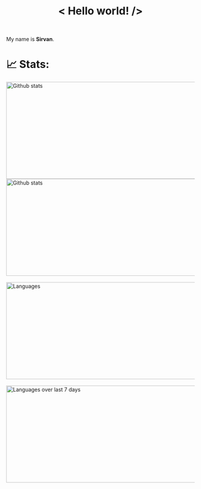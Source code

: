 <style>
    .charts {
        height: 260px;
        width: 630px;
        align: center;
    }
</style>

<h1 align='center'>< Hello world! /></h1>
<br>

My name is **Sirvan**.


# 📈 Stats:
<div >
<span class="charts">
    <img src='https://github-readme-stats.vercel.app/api?username=SirvanCheraghi&show_icons=true&count_private=true&hide_border=true&show_icons=true&theme=radical' alt='Github stats' class="charts" />
</span>
<span >
    <img src='https://github-readme-streak-stats.herokuapp.com/?user=SirvanCheraghi&show_icons=true&count_private=true&hide_border=true&show_icons=true&theme=radical' alt='Github stats' class="charts" />
</span>
</div>
<br>
<div >
    <img src='https://github-readme-stats.vercel.app/api/top-langs/?username=SirvanCheraghi&layout=compact&show_icons=true&count_private=true&hide_border=true&show_icons=true&theme=radical' alt='Languages' class="charts" />
</div>
<br>
<div >
    <img src='https://github-readme-stats.vercel.app/api/wakatime?username=SirvanCheraghi&layout=compact&hide_border=true&show_icons=true&theme=radical' alt='Languages over last 7 days ' class="charts" />
</div>
<br>
